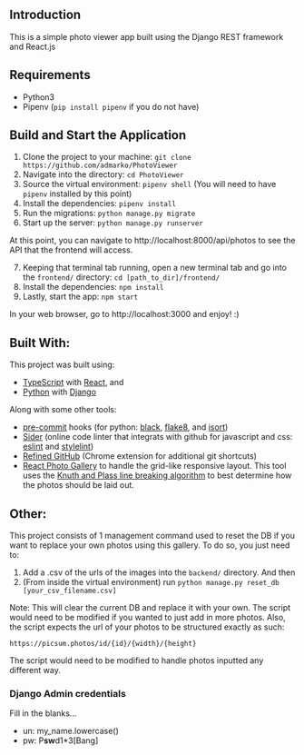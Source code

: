 ## Introduction

This is a simple photo viewer app built using the Django REST framework and React.js

## Requirements
* Python3
* Pipenv (`pip install pipenv` if you do not have)


## Build and Start the Application
1. Clone the project to your machine: `git clone https://github.com/admarko/PhotoViewer`
2. Navigate into the directory: `cd PhotoViewer`
3. Source the virtual environment: `pipenv shell` (You will need to have `pipenv` installed by this point)
4. Install the dependencies: `pipenv install`
5. Run the migrations: `python manage.py migrate`
6. Start up the server: `python manage.py runserver`

At this point, you can navigate to http://localhost:8000/api/photos to see the API that the frontend will access.

7. Keeping that terminal tab running, open a new terminal tab and go into the `frontend/` directory: `cd [path_to_dir]/frontend/`
8. Install the dependencies: `npm install`
9. Lastly, start the app: `npm start`

In your web browser, go to http://localhost:3000 and enjoy! :)

## Built With:
This project was built using:
* [TypeScript](https://www.typescriptlang.org/) with [React](https://reactjs.org), and
* [Python](https://www.python.org/) with [Django](http://djangoproject.org/)

Along with some other tools:

- [pre-commit](https://pre-commit.com/) hooks (for python: [black](https://github.com/psf/black), [flake8](https://flake8.pycqa.org/en/latest/), and [isort](https://github.com/asottile/seed-isort-config))
- [Sider](https://sider.review/dashboard) (online code linter that integrats with github for javascript and css: [eslint](https://eslint.org/) and [stylelint](https://stylelint.io/))
- [Refined GitHub](https://github.com/sindresorhus/refined-github) (Chrome extension for additional git shortcuts)
- [React Photo Gallery](https://neptunian.github.io/react-photo-gallery/#) to handle the grid-like responsive layout. This tool uses the [Knuth and Plass line breaking algorithm](http://blog.vjeux.com/2014/image/google-plus-layout-find-best-breaks.html) to best determine how the photos should be laid out.

## Other:

This project consists of 1 management command used to reset the DB if you want to replace your own photos using this gallery. To do so, you just need to:
1. Add a .csv of the urls of the images into the `backend/` directory. And then
2. (From inside the virtual environment) run `python manage.py reset_db [your_csv_filename.csv]`

Note: This will clear the current DB and replace it with your own. The script would need to be modified if you wanted to just add in more photos. Also, the script expects the url of your photos to be structured exactly as such:
```
https://picsum.photos/id/{id}/{width}/{height}
```
The script would need to be modified to handle photos inputted any different way.

### Django Admin credentials
Fill in the blanks...
- un: my_name.lowercase()
- pw: P**sw**d1*3[Bang]
